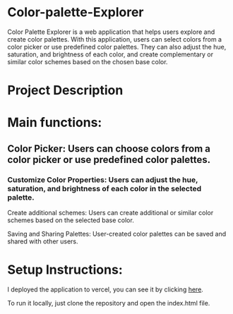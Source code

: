 # Color-palette-Explorer
Color Palette Explorer is a web application that helps users explore and create color palettes. With this application, users can select colors from a color picker or use predefined color palettes. They can also adjust the hue, saturation, and brightness of each color, and create complementary or similar color schemes based on the chosen base color.

# Project Description 


# Main functions:
## Color Picker: Users can choose colors from a color picker or use predefined color palettes.

### Customize Color Properties: Users can adjust the hue, saturation, and brightness of each color in the selected palette.

Create additional schemes: Users can create additional or similar color schemes based on the selected base color.

Saving and Sharing Palettes: User-created color palettes can be saved and shared with other users.

# Setup Instructions:
I deployed the application to vercel, you can see it by clicking [here](https://nfactorial-task2.vercel.app/).

To run it locally, just clone the repository and open the index.html file.



